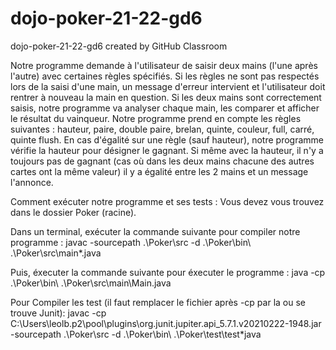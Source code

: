 # dojo-poker-21-22-gd6
dojo-poker-21-22-gd6 created by GitHub Classroom

Notre programme demande à l'utilisateur de saisir deux mains (l'une après l'autre) avec certaines règles spécifiés. Si les règles ne sont pas respectés lors de la saisi d'une main, un message d'erreur intervient et l'utilisateur doit rentrer à nouveau la main en question.
Si les deux mains sont correctement saisis, notre programme va analyser chaque main, les comparer et afficher le résultat du vainqueur. Notre programme prend en compte les règles suivantes : hauteur, paire, double paire, brelan, quinte, couleur, full, carré, quinte flush.
En cas d'égalité sur une règle (sauf hauteur), notre programme vérifie la hauteur pour désigner le gagnant. Si même avec la hauteur, il n'y a toujours pas de gagnant (cas où dans les deux mains chacune des autres cartes ont la même valeur) il y a égalité entre les 2 mains et un message l'annonce.

Comment exécuter notre programme et ses tests :
Vous devez vous trouvez dans le dossier Poker (racine).

Dans un terminal, exécuter la commande suivante pour compiler notre programme :
javac -sourcepath .\Poker\src -d .\Poker\bin\ .\Poker\src\main*.java

Puis, éxecuter la commande suivante pour éxecuter le programme :
java -cp .\Poker\bin\ .\Poker\src\main\Main.java

Pour Compiler les test (il faut remplacer le fichier après -cp par la ou se trouve Junit):
javac -cp C:\Users\leolb\.p2\pool\plugins\org.junit.jupiter.api_5.7.1.v20210222-1948.jar -sourcepath .\Poker\src -d .\Poker\bin\ .\Poker\test\test\*java

